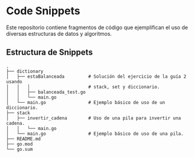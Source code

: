 # Code Snippets

Este repositorio contiene fragmentos de código que ejemplifican el uso de
diversas estructuras de datos y algoritmos.

## Estructura de Snippets

```text
.
├── dictionary
│   ├── estaBalanceada         # Solución del ejercicio de la guía 2 usando
│   │   │                      # stack, set y diccionario.
│   │   ├── balanceada_test.go
│   │   └── main.go
│   └── main.go                # Ejemplo básico de uso de un diccionario.
├── stack
│   ├── invertir_cadena        # Uso de una pila para invertir una cadena.
│   │   └── main.go
│   └── main.go                # Ejemplo básico de uso de una pila.
├── README.md
├── go.mod
└── go.sum
```
